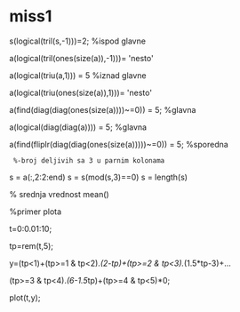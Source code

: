 # miss1



   s(logical(tril(s,-1)))=2; %ispod glavne 
   
   a(logical(tril(ones(size(a)),-1)))= 'nesto' 
   
   a(logical(triu(a,1))) = 5 %iznad glavne
   
   a(logical(triu(ones(size(a)),1)))= 'nesto' 
   
   a(find(diag(diag(ones(size(a))))~=0)) = 5; %glavna
   
   a(logical(diag(diag(a)))) = 5; %glavna
   
   a(find(fliplr(diag(diag(ones(size(a)))))~=0)) = 5; %sporedna
   
     %-broj deljivih sa 3 u parnim kolonama

   s = a(:,2:2:end)
   s = s(mod(s,3)==0)
   s = length(s)
   
   % srednja vrednost mean()
   
   
   %primer plota 
   
   t=0:0.01:10;
   
  tp=rem(t,5);
  
  y=(tp<1)+(tp>=1 & tp<2).*(2-tp)+(tp>=2 & tp<3).*(1.5*tp-3)+...
  
  (tp>=3 & tp<4).*(6-1.5*tp)+(tp>=4 & tp<5)*0;
  
  plot(t,y);
